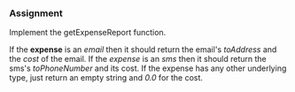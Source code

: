 ### Assignment

Implement the getExpenseReport function.

If the **expense** is an *email* then it should return the email's *toAddress* and the *cost* of the email.
If the *expense* is an *sms* then it should return the sms's *toPhoneNumber* and its cost.
If the expense has any other underlying type, just return an empty string and *0.0* for the cost.